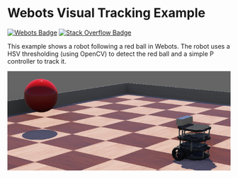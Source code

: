 # Webots Visual Tracking Example

[![Webots Badge](https://badgen.net/badge/icon/Preview%20simulation?label=Webots)](https://lukicdarkoo.github.io/webots-example-visual-tracking/master)
[![Stack Overflow Badge](https://badgen.net/badge/icon/Show%20question?label=Stack%20Overflow&color=orange)](https://stackoverflow.com/questions/64027373/rotation-in-certain-direction-in-webots)

This example shows a robot following a red ball in Webots.
The robot uses a HSV thresholding (using OpenCV) to detect the red ball and a simple P controller to track it.

![](./assets/preview.png)
